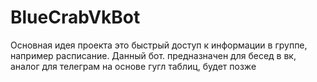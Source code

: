 # BlueCrabVkBot
Основная идея проекта это быстрый доступ к информации в группе, например расписание.
Данный бот. предназначен для бесед в вк, аналог для телеграм на основе гугл таблиц, будет позже
